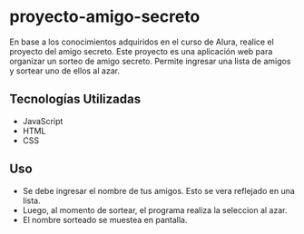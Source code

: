 # proyecto-amigo-secreto
En base a los conocimientos adquiridos en el curso de Alura, realice el proyecto del amigo secreto. 
Este proyecto es una aplicación web para organizar un sorteo de amigo secreto. Permite ingresar una lista de amigos y sortear uno de ellos al azar.

## Tecnologías Utilizadas

- JavaScript
- HTML
- CSS

## Uso
 - Se debe ingresar el nombre de tus amigos. Esto se vera reflejado en una lista.
 - Luego, al momento de sortear, el programa realiza la seleccion al azar. 
 - El nombre sorteado se muestea en pantalla.
 
